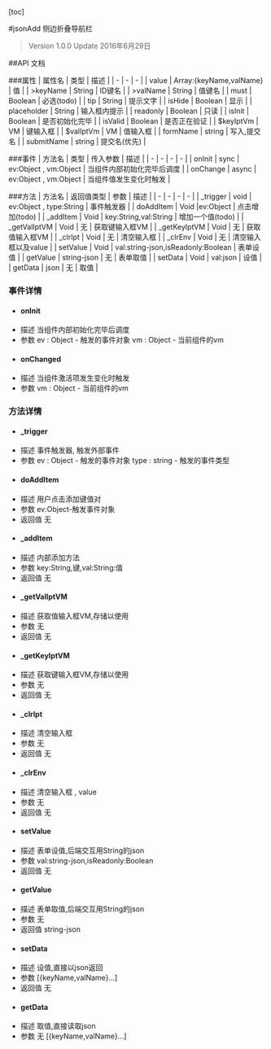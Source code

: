 [toc]

#jsonAdd 侧边折叠导航栏
> Version 1.0.0
> Update 2016年6月29日

##API 文档

###属性
| 属性名 | 类型 | 描述 |
| - | - | - |
| value | Array:{keyName,valName} | 值 |
| >keyName | String | ID键名 |
| >valName | String | 值键名 |
| must | Boolean | 必选(todo) |
| tip | String | 提示文字 |
| isHide | Boolean | 显示 |
| placeholder | String | 输入框内提示 |
| readonly | Boolean | 只读 |
| isInit | Boolean | 是否初始化完毕 |
| isValid | Boolean | 是否正在验证 |
| $keyIptVm | VM | 键输入框 |
| $valIptVm | VM | 值输入框 |
| formName | string | 写入,提交名 |
| submitName | string | 提交名(优先) |

###事件
| 方法名 | 类型 | 传入参数 | 描述 |
| - | - | - | - |
| onInit | sync | ev:Object , vm:Object | 当组件内部初始化完毕后调度 |
| onChange | async | ev:Object , vm:Object | 当组件值发生变化时触发 |

###方法
| 方法名 | 返回值类型 | 参数 | 描述 |
| - | - | - | - |
| _trigger | void | ev:Object , type:String | 事件触发器 |
| doAddItem | Void |ev:Object | 点击增加(todo) |
| _addItem | Void | key:String,val:String | 增加一个值(todo) |
| _getValIptVM | Void | 无 | 获取键输入框VM |
| _getKeyIptVM | Void | 无 | 获取值输入框VM |
| _clrIpt | Void | 无 | 清空输入框 |
| _clrEnv | Void | 无 | 清空输入框以及value |
| setValue | Void | val:string-json,isReadonly:Boolean | 表单设值 |
| getValue | string-json | 无 | 表单取值 |
| setData | Void | val:json | 设值 |
| getData | json | 无 | 取值 |
### 事件详情
* #### onInit
+ 描述
当组件内部初始化完毕后调度
+ 参数
ev : Object - 触发的事件对象
vm : Object - 当前组件的vm

* #### onChanged
+ 描述
当组件激活项发生变化时触发
+ 参数
vm : Object - 当前组件的vm

### 方法详情
* #### _trigger
+ 描述
事件触发器, 触发外部事件
+ 参数
ev : Object - 触发的事件对象
type : string - 触发的事件类型

* #### doAddItem
+ 描述
用户点击添加键值对
+ 参数
ev:Object-触发事件对象
+ 返回值
无
* #### _addItem
+ 描述
内部添加方法
+ 参数
key:String,键,val:String:值
+ 返回值
无
* #### _getValIptVM
+ 描述
获取值输入框VM,存储以使用
+ 参数
无
+ 返回值
无
* #### _getKeyIptVM
+ 描述
获取键输入框VM,存储以使用
+ 参数
无
+ 返回值
无

* #### _clrIpt
+ 描述
清空输入框
+ 参数
无
+ 返回值
无

* #### _clrEnv
+ 描述
清空输入框 , value
+ 参数
无
+ 返回值
无

* #### setValue
+ 描述
表单设值,后端交互用String的json
+ 参数
val:string-json,isReadonly:Boolean	
+ 返回值
无

* #### getValue
+ 描述
表单取值,后端交互用String的json
+ 参数
无
+ 返回值
string-json

* #### setData
+ 描述
设值,直接以json返回
+ 参数
 [{keyName,valName}...] 
+ 返回值
无

* #### getData
+ 描述
取值,直接读取json 
+ 参数
无
[{keyName,valName}...] 


